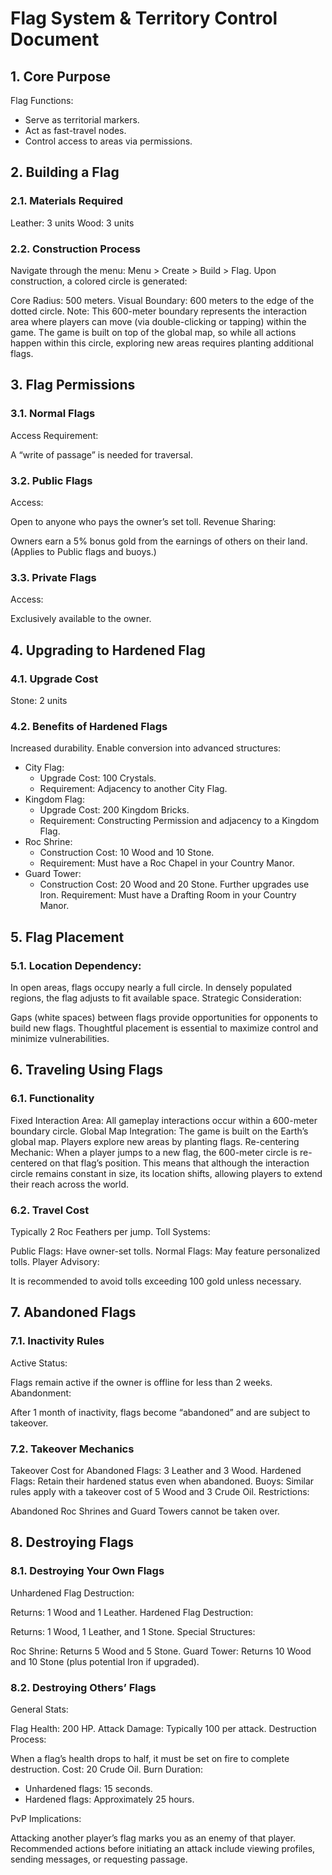 # Flag System & Territory Control Document

## 1. Core Purpose

Flag Functions:

- Serve as territorial markers.
- Act as fast-travel nodes.
- Control access to areas via permissions.

## 2. Building a Flag

### 2.1. Materials Required

Leather: 3 units
Wood: 3 units

### 2.2. Construction Process

Navigate through the menu: Menu > Create > Build > Flag.
Upon construction, a colored circle is generated:

Core Radius: 500 meters.
Visual Boundary: 600 meters to the edge of the dotted circle.
Note: This 600-meter boundary represents the interaction area where players can move (via double-clicking or tapping) within the game. The game is built on top of the global map, so while all actions happen within this circle, exploring new areas requires planting additional flags.

## 3. Flag Permissions

### 3.1. Normal Flags

Access Requirement:

A “write of passage” is needed for traversal.

### 3.2. Public Flags

Access:

Open to anyone who pays the owner’s set toll.
Revenue Sharing:

Owners earn a 5% bonus gold from the earnings of others on their land.
(Applies to Public flags and buoys.)

### 3.3. Private Flags

Access:

Exclusively available to the owner.

## 4. Upgrading to Hardened Flag

### 4.1. Upgrade Cost

Stone: 2 units

### 4.2. Benefits of Hardened Flags

Increased durability.
Enable conversion into advanced structures:

- City Flag:
  - Upgrade Cost: 100 Crystals.
  - Requirement: Adjacency to another City Flag.
- Kingdom Flag:
  - Upgrade Cost: 200 Kingdom Bricks.
  - Requirement: Constructing Permission and adjacency to a Kingdom Flag.
- Roc Shrine:
  - Construction Cost: 10 Wood and 10 Stone.
  - Requirement: Must have a Roc Chapel in your Country Manor.
- Guard Tower:
  - Construction Cost: 20 Wood and 20 Stone.
Further upgrades use Iron.
Requirement: Must have a Drafting Room in your Country Manor.

## 5. Flag Placement

### 5.1. Location Dependency:

In open areas, flags occupy nearly a full circle.
In densely populated regions, the flag adjusts to fit available space.
Strategic Consideration:

Gaps (white spaces) between flags provide opportunities for opponents to build new flags.
Thoughtful placement is essential to maximize control and minimize vulnerabilities.

## 6. Traveling Using Flags

### 6.1. Functionality

Fixed Interaction Area: All gameplay interactions occur within a 600-meter boundary circle.
Global Map Integration: The game is built on the Earth’s global map. Players explore new areas by planting flags.
Re-centering Mechanic: When a player jumps to a new flag, the 600-meter circle is re-centered on that flag’s position. This means that although the interaction circle remains constant in size, its location shifts, allowing players to extend their reach across the world.

### 6.2. Travel Cost

Typically 2 Roc Feathers per jump.
Toll Systems:

Public Flags: Have owner-set tolls.
Normal Flags: May feature personalized tolls.
Player Advisory:

It is recommended to avoid tolls exceeding 100 gold unless necessary.

## 7. Abandoned Flags

### 7.1. Inactivity Rules

Active Status:

Flags remain active if the owner is offline for less than 2 weeks.
Abandonment:

After 1 month of inactivity, flags become “abandoned” and are subject to takeover.

### 7.2. Takeover Mechanics

Takeover Cost for Abandoned Flags:
3 Leather and 3 Wood.
Hardened Flags:
Retain their hardened status even when abandoned.
Buoys:
Similar rules apply with a takeover cost of 5 Wood and 3 Crude Oil.
Restrictions:

Abandoned Roc Shrines and Guard Towers cannot be taken over.

## 8. Destroying Flags

### 8.1. Destroying Your Own Flags

Unhardened Flag Destruction:

Returns: 1 Wood and 1 Leather.
Hardened Flag Destruction:

Returns: 1 Wood, 1 Leather, and 1 Stone.
Special Structures:

Roc Shrine: Returns 5 Wood and 5 Stone.
Guard Tower: Returns 10 Wood and 10 Stone (plus potential Iron if upgraded).

### 8.2. Destroying Others’ Flags

General Stats:

Flag Health: 200 HP.
Attack Damage: Typically 100 per attack.
Destruction Process:

When a flag’s health drops to half, it must be set on fire to complete destruction.
Cost: 20 Crude Oil.
Burn Duration:

- Unhardened flags: 15 seconds.
- Hardened flags: Approximately 25 hours.

PvP Implications:

Attacking another player’s flag marks you as an enemy of that player.
Recommended actions before initiating an attack include viewing profiles, sending messages, or requesting passage.
